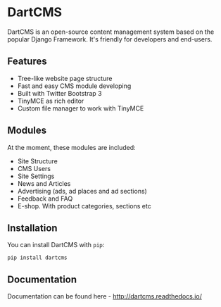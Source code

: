 DartCMS
=======

DartCMS is an open-source content management system based on the popular Django Framework. It's friendly for developers
and end-users.


Features
--------

- Tree-like website page structure
- Fast and easy CMS module developing
- Built with Twitter Bootstrap 3
- TinyMCE as rich editor
- Custom file manager to work with TinyMCE


Modules
-------

At the moment, these modules are included:

- Site Structure
- CMS Users
- Site Settings
- News and Articles
- Advertising (ads, ad places and ad sections)
- Feedback and FAQ
- E-shop. With product categories, sections etc


Installation
------------

You can install DartCMS with `pip`:

`pip install dartcms`


Documentation
-------------

Documentation can be found here - http://dartcms.readthedocs.io/
